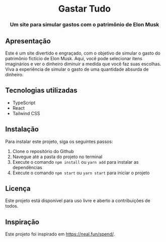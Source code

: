 <h1 align="center">Gastar Tudo</h1>
<h3 align="center">Um site para simular gastos com o patrimônio de Elon Musk</h3>

<h2>Apresentação</h2>
<p>Este é um site divertido e engraçado, com o objetivo de simular o gasto do patrimônio fictício de Elon Musk. Aqui, você pode selecionar itens imaginários e ver o dinheiro diminuir a medida que você faz suas escolhas. Viva a experiência de simular o gasto de uma quantidade absurda de dinheiro.</p>

<h2>Tecnologias utilizadas</h2>
<ul>
  <li>TypeScript</li>
  <li>React</li>
  <li>Tailwind CSS</li>
</ul>

<h2>Instalação</h2>
<p>Para instalar este projeto, siga os seguintes passos:</p>
<ol>
  <li>Clone o repositório do Github</li>
  <li>Navegue até a pasta do projeto no terminal</li>
  <li>Execute o comando <code>npm install</code> ou <code>yarn add</code> para instalar as dependências</li>
  <li>Execute o comando <code>npm start</code> ou <code>yarn start</code> para iniciar o projeto</li>
</ol>

<h2>Licença</h2>
<p>Este projeto está disponível para uso livre e aberto a contribuições de todos.</p>

<h2>Inspiração</h2>
<p>Este projeto foi inspirado em <a href="https://neal.fun/spend/">https://neal.fun/spend/</a>.</p>
